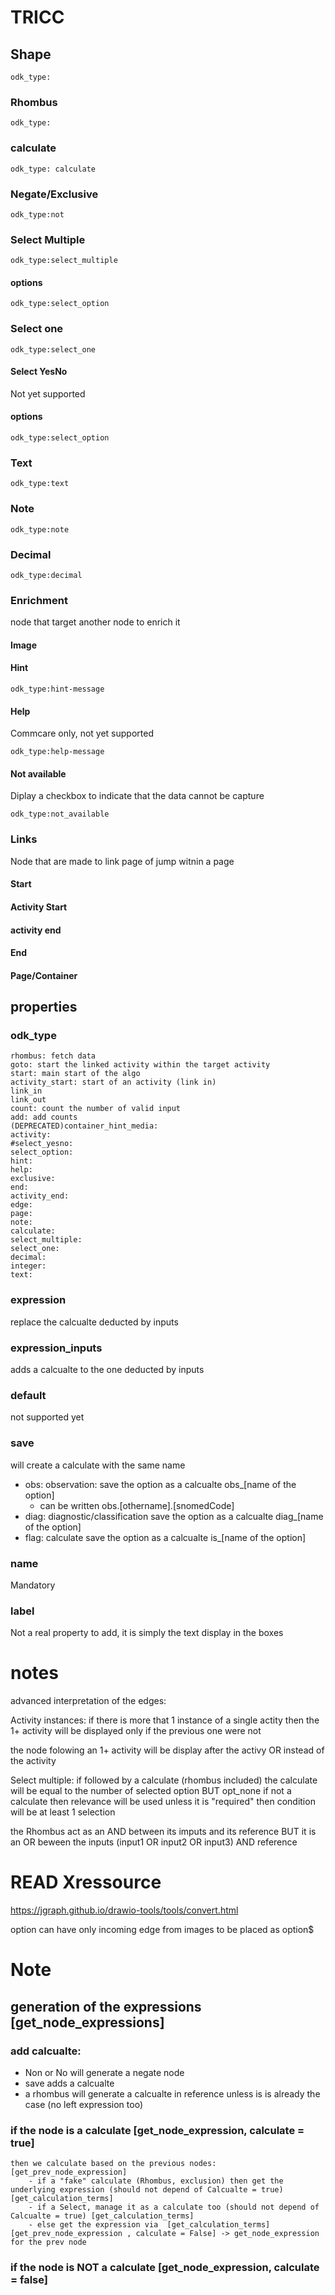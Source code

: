 # TRICC
## Shape

    odk_type:

### Rhombus

    odk_type:

### calculate

    odk_type: calculate
### Negate/Exclusive

    odk_type:not

### Select Multiple

    odk_type:select_multiple

#### options

    odk_type:select_option

### Select one

    odk_type:select_one


#### Select YesNo

Not yet supported
#### options

    odk_type:select_option
### Text

    odk_type:text

### Note

    odk_type:note

### Decimal

    odk_type:decimal

### Enrichment

node that target another node to enrich it

#### Image

#### Hint

    odk_type:hint-message

#### Help

Commcare only, not yet supported

    odk_type:help-message

#### Not available

Diplay a checkbox to indicate that the data cannot be capture

    odk_type:not_available


### Links

Node that are made to link page of jump witnin a page

#### Start

#### Activity Start

#### activity end

#### End

#### Page/Container


## properties

### odk_type

    rhombus: fetch data
    goto: start the linked activity within the target activity
    start: main start of the algo
    activity_start: start of an activity (link in)
    link_in
    link_out
    count: count the number of valid input
    add: add counts
    (DEPRECATED)container_hint_media:
    activity:
    #select_yesno:
    select_option:
    hint:
    help:
    exclusive:
    end:
    activity_end:
    edge:
    page:
    note:
    calculate:
    select_multiple:
    select_one:
    decimal:
    integer:
    text:

### expression
replace the calcualte deducted by inputs
### expression_inputs
adds a calcualte to the one deducted by inputs

### default
not supported yet

### save
will create a calculate with the same name
- obs: observation: save the option as a calcualte obs_[name of the option]
  - can be written obs.[othername].[snomedCode]
- diag: diagnostic/classification save the option as a calcualte diag_[name of the option]
- flag: calculate save the option as a calcualte is_[name of the option]



### name
Mandatory

### label
Not a real property to add, it is simply the text display in the boxes


# notes

advanced interpretation of the edges:

Activity instances: if there is more that 1 instance of a single actity then the 1+ activity will be displayed only if the previous one were not

the node folowing an 1+ activity will be display after the activy OR instead of the activity

Select multiple: if followed by a calculate (rhombus included) the calculate will be equal to the number of selected option BUT opt_none
if not a calculate then relevance will be used unless it is "required" then condition will be at least 1 selection

the Rhombus act as an AND between its imputs and its reference BUT it is an OR beween the inputs
(input1 OR input2 OR input3) AND reference



# READ Xressource
https://jgraph.github.io/drawio-tools/tools/convert.html


option can have only incoming edge from images to be placed as option$


# Note

## generation of the expressions [get_node_expressions]

### add calcualte:

 - Non or No will generate a negate node
 - save adds a calcualte
 - a rhombus will generate a calcualte in reference unless is is already the case (no left expression too)

### if the node is a calculate [get_node_expression, calculate = true]

    
    then we calculate based on the previous nodes: [get_prev_node_expression]
        - if a "fake" calculate (Rhombus, exclusion) then get the underlying expression (should not depend of Calcualte = true) [get_calculation_terms]
        - if a Select, manage it as a calculate too (should not depend of Calcualte = true) [get_calculation_terms]
        - else get the expression via  [get_calculation_terms] [get_prev_node_expression , calculate = False] -> get_node_expression for the prev node

### if the node is NOT a calculate [get_node_expression, calculate = false]

